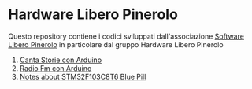 # Hardware Libero Pinerolo 

Questo repository contiene i codici sviluppati dall'associazione [Software Libero Pinerolo](https://www.softwareliberopinerolo.org) in particolare dal gruppo Hardware Libero Pinerolo 

1. [Canta Storie con Arduino ](https://github.com/hardwareliberopinerolo/CantaStorie)
2. [Radio Fm con Arduino](https://github.com/hardwareliberopinerolo/RadioFM)
3. [Notes about STM32F103C8T6 Blue Pill](https://hardwareliberopinerolo.github.io/Pages/BluePill.md)



